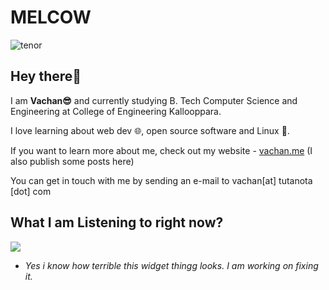 # MELCOW

![tenor](https://github.com/vachan-maker/vachan-maker/assets/65799568/6ac0251f-bcd1-44a9-8e75-855237e7add1)


## Hey there👋
I am **Vachan😎** and currently studying B. Tech Computer Science and Engineering at College of Engineering Kallooppara.

I love learning about web dev 🌐, open source software and Linux 🐧.

If you want to learn more about me, check out my website - [vachan.me](https://vachan.me) (I also publish some posts here)

You can get in touch with me by sending an e-mail to vachan[at] tutanota [dot] com

<!---
vachan-maker/vachan-maker is a ✨ special ✨ repository because its `README.md` (this file) appears on your GitHub profile.
You can click the Preview link to take a look at your changes.
--->
## What I am Listening to right now?

![](https://listenbrainz-widget-readme.vercel.app/api)

- _Yes i know how terrible this widget thingg looks. I am working on fixing it._
